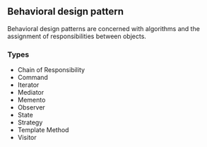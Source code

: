 ## Behavioral design pattern

Behavioral design patterns are concerned with algorithms and the assignment of responsibilities between objects.


### Types
- Chain of Responsibility
- Command
- Iterator
- Mediator
- Memento
- Observer
- State
- Strategy
- Template Method
- Visitor


